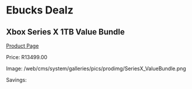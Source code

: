 
# Ebucks Dealz
## Xbox Series X 1TB Value Bundle
[Product Page](https://www.ebucks.com/web/shop/productSelected.do?prodId=1222487117&catId=362035926)

Price: R13499.00

Image: /web/cms/system/galleries/pics/prodimg/SeriesX_ValueBundle.png

Savings: 


	